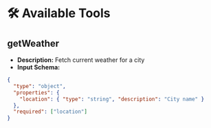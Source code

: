# 🛠 Available Tools

## getWeather
- **Description:** Fetch current weather for a city
- **Input Schema:**
```json
{
  "type": "object",
  "properties": {
    "location": { "type": "string", "description": "City name" }
  },
  "required": ["location"]
}
